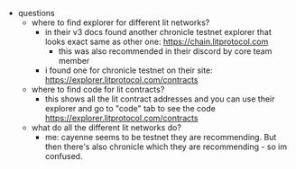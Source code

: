   * questions
    * where to find explorer for different lit networks?
      * in their v3 docs found another chronicle testnet explorer that looks exact same as other one: https://chain.litprotocol.com
        * this was also recommended in their discord by core team member
      * i found one for chronicle testnet on their site: https://explorer.litprotocol.com/contracts
    * where to find code for lit contracts?
      * this shows all the lit contract addresses and you can use their explorer and go to "code" tab to see the code https://explorer.litprotocol.com/contracts
    * what do all the different lit networks do?
      * me: cayenne seems to be testnet they are recommending. But then there's also chronicle which they are recommending - so im confused.
